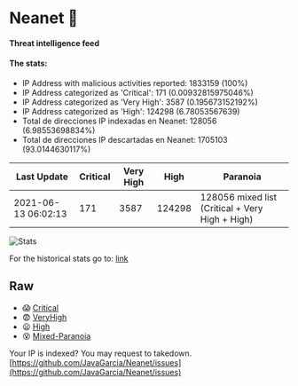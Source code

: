 # Neanet :hocho:
#### Threat intelligence feed
#### The stats:

- IP Address with malicious activities reported: 1833159 (100%)
- IP Address categorized as 'Critical':  171 (0.00932815975046%)
- IP Address categorized as 'Very High':  3587 (0.195673152192%)
- IP Address categorized as 'High':  124298 (6.78053567639)
- Total de direcciones IP indexadas en Neanet:  128056 (6.98553698834%)
- Total de direcciones IP descartadas en Neanet:  1705103 (93.0144630117%)

| Last Update | Critical | Very High | High | Paranoia |
| --- | --- | --- | --- | --- |
| 2021-06-13 06:02:13 | 171 | 3587 | 124298 | 128056 mixed list (Critical + Very High + High)|

![Stats](https://docs.google.com/spreadsheets/d/e/2PACX-1vSnaNMIXVabIpDJjufMlzH7poXnshF3mgd8Is1g9ytUEzVsP5my4Trn8f-xkoLLQ38xpL3HtmUexLo6/pubchart?oid=501124687&format=image)

For the historical stats go to: [link](/stats.csv)
## Raw
- :scream: [Critical](https://raw.githubusercontent.com/JavaGarcia/Neanet/master/blacklists/neanet_critical.txt)
- :fearful: [VeryHigh](https://raw.githubusercontent.com/JavaGarcia/Neanet/master/blacklists/neanet_veryHigh.txtt)
- :frowning: [High](https://raw.githubusercontent.com/JavaGarcia/Neanet/master/blacklists/neanet_high.txt)
- :dizzy_face: [Mixed-Paranoia](https://raw.githubusercontent.com/JavaGarcia/Neanet/master/blacklists/neanet_all.txt)


Your IP is indexed? You may request to takedown. [https://github.com/JavaGarcia/Neanet/issues](https://github.com/JavaGarcia/Neanet/issues)














































































































































































































































































































































































































































































































































































































































































































































































































































































































































































































































































































































































































































































































































































































































































































































































































































































































































































































































































































































































































































































































































































































































































































































































































































































































































































































































































































































































































































































































































































































































































































































































































































































































































































































































































































































































































































































































































































































































































































































































































































































































































































































































































































































































































































































































































































































































































































































































































































































































































































































































































































































































































































































































































































































































































































































































































































































































































































































































































































































































































































































































































































































































































































































































































































































































































































































































































































































































































































































































































































































































































































































































